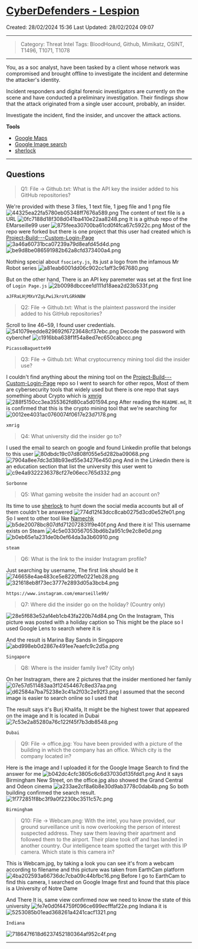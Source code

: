 # [CyberDefenders - Lespion](https://cyberdefenders.org/blueteam-ctf-challenges/lespion/) 
Created: 28/02/2024 15:36
Last Updated: 28/02/2024 09:07
* * *
>Category: Threat Intel
>Tags: BloodHound, Github, Mimikatz, OSINT, T1496, T1071, T1078
* * *
You, as a soc analyst, have been tasked by a client whose network was compromised and brought offline to investigate the incident and determine the attacker's identity.

Incident responders and digital forensic investigators are currently on the scene and have conducted a preliminary investigation. Their findings show that the attack originated from a single user account, probably, an insider.

Investigate the incident, find the insider, and uncover the attack actions.

**Tools**
- [Google Maps](https://www.google.com/maps)
- [Google Image search](https://www.google.com/imghp)
- [sherlock](https://github.com/sherlock-project/sherlock)
* * *
## Questions
> Q1: File -> Github.txt: What is the API key the insider added to his GitHub repositories?

We're provided with these 3 files, 1 text file, 1 jpeg file and 1 png file
![44325ea22fa5780eb05348ff7676a589.png](/_resources/44325ea22fa5780eb05348ff7676a589-1.png)
The content of text file is a URL
![0fc7188d18f308d041ba410e22aa8248.png](/_resources/0fc7188d18f308d041ba410e22aa8248-1.png)
It is a github repo of the EMarseille99 user 
![875feea30700ba61cd0f4fca67c5922c.png](/_resources/875feea30700ba61cd0f4fca67c5922c-1.png)
Most of the repo were forked but there is one project that this user had created which is [Project-Build---Custom-Login-Page](https://github.com/EMarseille99/Project-Build---Custom-Login-Page)
![3a46a60731bca07239a79d8eafd45d4d.png](/_resources/3a46a60731bca07239a79d8eafd45d4d-1.png)
![be9d8be086591982b62a8cfd373400a4.png](/_resources/be9d8be086591982b62a8cfd373400a4-1.png)

Nothing special about `fsociety.js`, its just a logo from the infamous Mr Robot series
![a81eab6001dd06c902cc1aff3c967680.png](/_resources/a81eab6001dd06c902cc1aff3c967680-1.png)

But on the other hand, There is an API key paremeter was set at the first line of `Login Page.js`
![2b0098dbccee1d111d18aea2d23b533f.png](/_resources/2b0098dbccee1d111d18aea2d23b533f-1.png)

```
aJFRaLHjMXvYZgLPwiJkroYLGRkNBW
```

> Q2: File -> Github.txt: What is the plaintext password the insider added to his GitHub repositories?

Scroll to line 46~59, I found user credentials.
![541079eedde829692f6723648cf37ebc.png](/_resources/541079eedde829692f6723648cf37ebc-1.png)
Decode the password with cyberchef
![c1916bba638f1f54a8ed7ec650cabccc.png](/_resources/c1916bba638f1f54a8ed7ec650cabccc-1.png)
```
PicassoBaguette99
```

> Q3: File -> Github.txt: What cryptocurrency mining tool did the insider use?

I couldn't find anything about the mining tool on the [Project-Build---Custom-Login-Page](https://github.com/EMarseille99/Project-Build---Custom-Login-Page) repo so I went to search for other repos, Most of them are cybersecurity tools that widely used but there is one repo that says something about Crypto which is [xmrig](https://github.com/EMarseille99/xmrig)
![288f5150cc3ea355362fd80ca5d01594.png](/_resources/288f5150cc3ea355362fd80ca5d01594-1.png)
After reading the `README.md`, It is confirmed that this is the crypto mining tool that we're searching for
![0012ee4031ac0760074f0617e23d7178.png](/_resources/0012ee4031ac0760074f0617e23d7178-1.png)
```
xmrig
```

> Q4: What university did the insider go to? 

I used the email to search on google and found Linkedin profile that belongs to this user
![80dbdc19c07d808f055e5d282ba09068.png](/_resources/80dbdc19c07d808f055e5d282ba09068-1.png)
![7904a8ee7dc3d38b93ed55e34276e450.png](/_resources/7904a8ee7dc3d38b93ed55e34276e450-1.png)
And in the Linkedin there is an education section that list the university this user went to
![c9e4a9322236378cf27e06ecc765d332.png](/_resources/c9e4a9322236378cf27e06ecc765d332-1.png)

```
Sorbonne
```

> Q5: What gaming website the insider had an account on?

Its time to use [sherlock](https://github.com/sherlock-project/sherlock) to hunt down the social media accounts but all of them couldn't be answered
![774d12f43dcc8cab0275d3cd0e52fe01.png](/_resources/774d12f43dcc8cab0275d3cd0e52fe01-1.png)
So I went to other tool like [Namechk](https://namechk.com/)
![b5de20078bc807dfd712072831f9e40f.png](/_resources/b5de20078bc807dfd712072831f9e40f-1.png)
And there it is! This username exists on Steam
![4c5e0330567053bd6b2a951c9e2c8e0d.png](/_resources/4c5e0330567053bd6b2a951c9e2c8e0d-1.png)
![b0eb65e1a231de0b0ef64da3a3b60910.png](/_resources/b0eb65e1a231de0b0ef64da3a3b60910-1.png)
```
steam
```

> Q6: What is the link to the insider Instagram profile?

Just searching by username, The first link should be it
![746658e4ae483ce5e8220ffe0221eb28.png](/_resources/746658e4ae483ce5e8220ffe0221eb28-1.png)
![321618eb8f73ec3777e2893d05a3bcb4.png](/_resources/321618eb8f73ec3777e2893d05a3bcb4-1.png)
```
https://www.instagram.com/emarseille99/
```

> Q7: Where did the insider go on the holiday? (Country only)

![28e5f683e52af4eb1cb43fa220b74d84.png](/_resources/28e5f683e52af4eb1cb43fa220b74d84-1.png)
On the Instagram, This picture was posted with a holiday caption so This might be the place so I used Google Lens to search where it is

And the result is Marina Bay Sands in Singapore
![abd998eb0d2867e491ee7eaefc9c2d5a.png](/_resources/abd998eb0d2867e491ee7eaefc9c2d5a-1.png)
```
Singapore
```

> Q8: Where is the insider family live? (City only)

On her Instragram, there are 2 pictures that the insider mentioned her family
![07e57d511483aa3f12454467c8ed37aa.png](/_resources/07e57d511483aa3f12454467c8ed37aa-1.png)
![d62584a7ba75238e3c41a2f03c2e92f3.png](/_resources/d62584a7ba75238e3c41a2f03c2e92f3-1.png)
I assumed that the second image is easier to search online so I used that 

The result says it's Burj Khalifa, It might be the highest tower that appeared on the image and It is located in Dubai
![7c53e2a85280a76c122f45f7b3db8548.png](/_resources/7c53e2a85280a76c122f45f7b3db8548-1.png)
```
Dubai
```

> Q9: File -> office.jpg: You have been provided with a picture of the building in which the company has an office. Which city is the company located in?

Here is the image and I uploaded it for the Google Image Search to find the answer for me
![b042dc4cfc3805c6c6d37030d135fdd1.png](/_resources/b042dc4cfc3805c6c6d37030d135fdd1-1.png)
And it says Birmingham New Street, on the office.jpg also showed the Grand Central and Odeon cinema
![a233ae2cf8a6b8e30d9ab3778c0dab4b.png](/_resources/a233ae2cf8a6b8e30d9ab3778c0dab4b-1.png)
So both building confirmed the search result.
![1f772851f8bc3f9a0f2230bc3511c57c.png](/_resources/1f772851f8bc3f9a0f2230bc3511c57c-1.png)

```
Birmingham
```

> Q10: File -> Webcam.png: With the intel, you have provided, our ground surveillance unit is now overlooking the person of interest suspected address. They saw them leaving their apartment and followed them to the airport. Their plane took off and has landed in another country. Our intelligence team spotted the target with this IP camera. Which state is this camera in?

This is Webcam.jpg, by taking a look you can see it's from a webcam according to filename and this picture was taken from EarthCam platform
![4ba202593a66736dc7cba09c44bfbc16.png](/_resources/4ba202593a66736dc7cba09c44bfbc16-1.png)
Before I go to EarthCam to find this camera, I searched on Google Image first and found that this place is a University of Notre Dame

And There It is, same view confirmed now we need to know the state of this university
![fe7e0d0f44759f096ce699ecfffaf22e.png](/_resources/fe7e0d0f44759f096ce699ecfffaf22e-1.png)
Indiana it is
![5253085b01ead368261a4241cacf1321.png](/_resources/5253085b01ead368261a4241cacf1321-1.png)

```
Indiana
```

![718647f618d6237452180364af952c4f.png](/_resources/718647f618d6237452180364af952c4f.png)
* * *